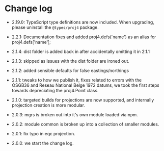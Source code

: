 Change log
===
- 2.19.0: TypeScript type definitions are now included. When upgrading, please uninstall the `@types/proj4` package.

- 2.2.1: Documentation fixes and added proj4.defs('name') as an alias for proj4.defs['name'];

- 2.1.4: dist folder is added back in after accidentally omitting it in 2.1.1

- 2.1.3: skipped as issues with the dist folder are ironed out.

- 2.1.2: added sensible defaults for false eastings/northings

- 2.1.1: tweaks to how we publish it, fixes related to errors with the OSGB36 and Reseau National Belge 1972 datums, we took the first steps towards depreciating the proj4.Point class.

- 2.1.0: targeted builds for projections are now supported, and internally projection creation is more modular.

- 2.0.3: mgrs is broken out into it's own module loaded via npm.

- 2.0.2: module common is broken up into a collection of smaller modules. 

- 2.0.1: fix typo in eqc projection.

- 2.0.0: we start the change log.